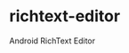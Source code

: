 # richtext-editor
Android RichText Editor

[](https://github.com/Ruoyiran/richtext-editor/blob/master/screenshot/richtext-editor.jpg)

